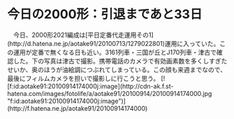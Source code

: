 # 今日の2000形：引退まであと33日

<div class="section">　今日、2000形2021編成は[平日定番代走運用その1](http://d.hatena.ne.jp/aotake91/20100713/1279022801)運用に入っていた。この運用が定番で無くなる日も近い。3161列車・三国が丘とJ170列車・津古で確認した。下の写真は津古で撮影。携帯電話のカメラで有効画素数を多くしすぎたせいか、奥のほうが油絵調につぶれてしまっている。この顔も来週までなので、最後にフィルムカメラを担いで撮影しに行こうと思う。 [![f:id:aotake91:20100914174000j:image](http://cdn-ak.f.st-hatena.com/images/fotolife/a/aotake91/20100914/20100914174000.jpg "f:id:aotake91:20100914174000j:image")](http://f.hatena.ne.jp/aotake91/20100914174000)</div>